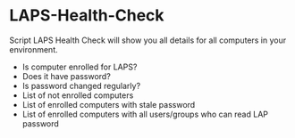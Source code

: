 # LAPS-Health-Check
Script LAPS Health Check will show you all details for all computers in your environment. 

  - Is computer enrolled for LAPS? 
  - Does it have password? 
  - Is password changed regularly?
  - List of not enrolled computers
  - List of enrolled computers with stale password
  - List of enrolled computers with all users/groups who can read LAP password   
